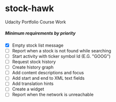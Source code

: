 # stock-hawk
Udacity Portfolio Course Work

##### Minimum requirements by priority
- [X] Empty stock list message
- [ ] Report when a stock is not found while searching
- [ ] Start activity with ticker symbol Id (E.G. "GOOG")
- [ ] Request stock history
- [ ] Create history graph
- [ ] Add content descriptions and focus
- [ ] Add start and end to XML text fields
- [ ] Add translation hints
- [ ] Create a widget
- [ ] Report when the network is unreachable
